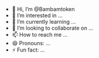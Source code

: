 - 👋 Hi, I’m @Bambamtoken
- 👀 I’m interested in ...
- 🌱 I’m currently learning ...
- 💞️ I’m looking to collaborate on ...
- 📫 How to reach me ...
- 😄 Pronouns: ...
- ⚡ Fun fact: ...

<!---
Bambamtoken/Bambamtoken is a ✨ special ✨ repository because its `README.md` (this file) appears on your GitHub profile.
You can click the Preview link to take a look at your changes.
--->
